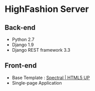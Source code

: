 # HighFashion Server

## Back-end

- Python 2.7
- Django 1.9
- Django REST framework 3.3

## Front-end

- Base Template : [Spectral | HTML5 UP](http://html5up.net/spectral)
- Single-page Application
